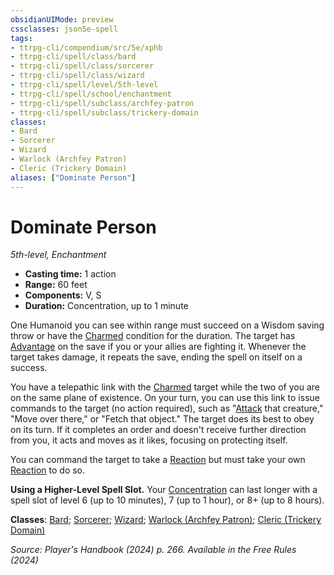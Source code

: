 ```yaml
---
obsidianUIMode: preview
cssclasses: json5e-spell
tags:
- ttrpg-cli/compendium/src/5e/xphb
- ttrpg-cli/spell/class/bard
- ttrpg-cli/spell/class/sorcerer
- ttrpg-cli/spell/class/wizard
- ttrpg-cli/spell/level/5th-level
- ttrpg-cli/spell/school/enchantment
- ttrpg-cli/spell/subclass/archfey-patron
- ttrpg-cli/spell/subclass/trickery-domain
classes:
- Bard
- Sorcerer
- Wizard
- Warlock (Archfey Patron)
- Cleric (Trickery Domain)
aliases: ["Dominate Person"]
---
```

# Dominate Person
*5th-level, Enchantment*  


- **Casting time:** 1 action
- **Range:** 60 feet
- **Components:** V, S
- **Duration:** Concentration, up to 1 minute

One Humanoid you can see within range must succeed on a Wisdom saving throw or have the [Charmed](3-Mechanics/CLI/rules/conditions.md#Charmed) condition for the duration. The target has [Advantage](3-Mechanics/CLI/rules/variant-rules/advantage-xphb.md) on the save if you or your allies are fighting it. Whenever the target takes damage, it repeats the save, ending the spell on itself on a success.

You have a telepathic link with the [Charmed](3-Mechanics/CLI/rules/conditions.md#Charmed) target while the two of you are on the same plane of existence. On your turn, you can use this link to issue commands to the target (no action required), such as "[Attack](3-Mechanics/CLI/rules/actions.md#Attack) that creature," "Move over there," or "Fetch that object." The target does its best to obey on its turn. If it completes an order and doesn't receive further direction from you, it acts and moves as it likes, focusing on protecting itself.

You can command the target to take a [Reaction](3-Mechanics/CLI/rules/variant-rules/reaction-xphb.md) but must take your own [Reaction](3-Mechanics/CLI/rules/variant-rules/reaction-xphb.md) to do so.

**Using a Higher-Level Spell Slot.** Your [Concentration](3-Mechanics/CLI/rules/conditions.md#Concentration) can last longer with a spell slot of level 6 (up to 10 minutes), 7 (up to 1 hour), or 8+ (up to 8 hours).

**Classes**: [Bard](list-spells-classes-bard); [Sorcerer](list-spells-classes-sorcerer); [Wizard](list-spells-classes-wizard); [Warlock (Archfey Patron)](list-spells-classes-warlock-xphb-archfey-patron-xphb); [Cleric (Trickery Domain)](list-spells-classes-cleric-xphb-trickery-domain-xphb)

*Source: Player's Handbook (2024) p. 266. Available in the Free Rules (2024)*